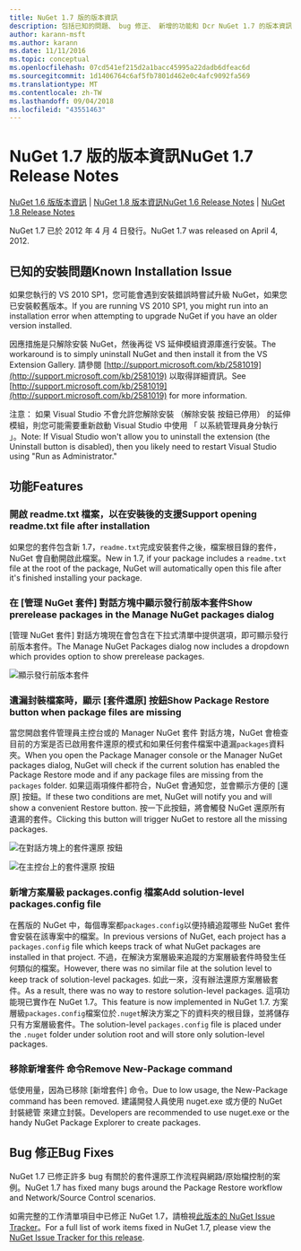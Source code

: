 ```yaml
---
title: NuGet 1.7 版的版本資訊
description: 包括已知的問題、 bug 修正、 新增的功能和 Dcr NuGet 1.7 的版本資訊。
author: karann-msft
ms.author: karann
ms.date: 11/11/2016
ms.topic: conceptual
ms.openlocfilehash: 07cd541ef215d2a1bacc45995a22dadb6dfeac6d
ms.sourcegitcommit: 1d1406764c6af5fb7801d462e0c4afc9092fa569
ms.translationtype: MT
ms.contentlocale: zh-TW
ms.lasthandoff: 09/04/2018
ms.locfileid: "43551463"
---
```

# <a name="nuget-17-release-notes"></a><span data-ttu-id="1021b-103">NuGet 1.7 版的版本資訊</span><span class="sxs-lookup"><span data-stu-id="1021b-103">NuGet 1.7 Release Notes</span></span>

<span data-ttu-id="1021b-104">[NuGet 1.6 版版本資訊](../release-notes/nuget-1.6.md) | [NuGet 1.8 版本資訊](../release-notes/nuget-1.8.md)</span><span class="sxs-lookup"><span data-stu-id="1021b-104">[NuGet 1.6 Release Notes](../release-notes/nuget-1.6.md) | [NuGet 1.8 Release Notes](../release-notes/nuget-1.8.md)</span></span>

<span data-ttu-id="1021b-105">NuGet 1.7 已於 2012 年 4 月 4 日發行。</span><span class="sxs-lookup"><span data-stu-id="1021b-105">NuGet 1.7 was released on April 4, 2012.</span></span>

## <a name="known-installation-issue"></a><span data-ttu-id="1021b-106">已知的安裝問題</span><span class="sxs-lookup"><span data-stu-id="1021b-106">Known Installation Issue</span></span>
<span data-ttu-id="1021b-107">如果您執行的 VS 2010 SP1，您可能會遇到安裝錯誤時嘗試升級 NuGet，如果您已安裝較舊版本。</span><span class="sxs-lookup"><span data-stu-id="1021b-107">If you are running VS 2010 SP1, you might run into an installation error when attempting to upgrade NuGet if you have an older version installed.</span></span>

<span data-ttu-id="1021b-108">因應措施是只解除安裝 NuGet，然後再從 VS 延伸模組資源庫進行安裝。</span><span class="sxs-lookup"><span data-stu-id="1021b-108">The workaround is to simply uninstall NuGet and then install it from the VS Extension Gallery.</span></span>  <span data-ttu-id="1021b-109">請參閱 [http://support.microsoft.com/kb/2581019](http://support.microsoft.com/kb/2581019) 以取得詳細資訊。</span><span class="sxs-lookup"><span data-stu-id="1021b-109">See [http://support.microsoft.com/kb/2581019](http://support.microsoft.com/kb/2581019) for more information.</span></span>

<span data-ttu-id="1021b-110">注意： 如果 Visual Studio 不會允許您解除安裝 （解除安裝 按鈕已停用） 的延伸模組，則您可能需要重新啟動 Visual Studio 中使用 「 以系統管理員身分執行 」。</span><span class="sxs-lookup"><span data-stu-id="1021b-110">Note: If Visual Studio won't allow you to uninstall the extension (the Uninstall button is disabled), then you likely need to restart Visual Studio using "Run as Administrator."</span></span>

## <a name="features"></a><span data-ttu-id="1021b-111">功能</span><span class="sxs-lookup"><span data-stu-id="1021b-111">Features</span></span>

### <a name="support-opening-readmetxt-file-after-installation"></a><span data-ttu-id="1021b-112">開啟 readme.txt 檔案，以在安裝後的支援</span><span class="sxs-lookup"><span data-stu-id="1021b-112">Support opening readme.txt file after installation</span></span>
<span data-ttu-id="1021b-113">如果您的套件包含新 1.7，`readme.txt`完成安裝套件之後，檔案根目錄的套件，NuGet 會自動開啟此檔案。</span><span class="sxs-lookup"><span data-stu-id="1021b-113">New in 1.7, if your package includes a `readme.txt` file at the root of the package, NuGet will automatically open this file after it's finished installing your package.</span></span>

### <a name="show-prerelease-packages-in-the-manage-nuget-packages-dialog"></a><span data-ttu-id="1021b-114">在 [管理 NuGet 套件] 對話方塊中顯示發行前版本套件</span><span class="sxs-lookup"><span data-stu-id="1021b-114">Show prerelease packages in the Manage NuGet packages dialog</span></span>
<span data-ttu-id="1021b-115">[管理 NuGet 套件] 對話方塊現在會包含在下拉式清單中提供選項，即可顯示發行前版本套件。</span><span class="sxs-lookup"><span data-stu-id="1021b-115">The Manage NuGet Packages dialog now includes a dropdown which provides option to show prerelease packages.</span></span>

![顯示發行前版本套件](./media/prerelease-dropdown.png)

### <a name="show-package-restore-button-when-package-files-are-missing"></a><span data-ttu-id="1021b-117">遺漏封裝檔案時，顯示 [套件還原] 按鈕</span><span class="sxs-lookup"><span data-stu-id="1021b-117">Show Package Restore button when package files are missing</span></span>
<span data-ttu-id="1021b-118">當您開啟套件管理員主控台或的 Manager NuGet 套件 對話方塊，NuGet 會檢查目前的方案是否已啟用套件還原的模式和如果任何套件檔案中遺漏`packages`資料夾。</span><span class="sxs-lookup"><span data-stu-id="1021b-118">When you open the Package Manager console or the Manager NuGet packages dialog, NuGet will check if the current solution has enabled the Package Restore mode and if any package files are missing from the `packages` folder.</span></span> <span data-ttu-id="1021b-119">如果這兩項條件都符合，NuGet 會通知您，並會顯示方便的 [還原] 按鈕。</span><span class="sxs-lookup"><span data-stu-id="1021b-119">If these two conditions are met, NuGet will notify you and will show a convenient Restore button.</span></span> <span data-ttu-id="1021b-120">按一下此按鈕，將會觸發 NuGet 還原所有遺漏的套件。</span><span class="sxs-lookup"><span data-stu-id="1021b-120">Clicking this button will trigger NuGet to restore all the missing packages.</span></span>

![在對話方塊上的套件還原 按鈕](./media/packagerestore-dialog.png)

![在主控台上的套件還原 按鈕](./media/packagerestore-console.png)

### <a name="add-solution-level-packagesconfig-file"></a><span data-ttu-id="1021b-123">新增方案層級 packages.config 檔案</span><span class="sxs-lookup"><span data-stu-id="1021b-123">Add solution-level packages.config file</span></span>
<span data-ttu-id="1021b-124">在舊版的 NuGet 中，每個專案都`packages.config`以便持續追蹤哪些 NuGet 套件會安裝在該專案中的檔案。</span><span class="sxs-lookup"><span data-stu-id="1021b-124">In previous versions of NuGet, each project has a `packages.config` file which keeps track of what NuGet packages are installed in that project.</span></span> <span data-ttu-id="1021b-125">不過，在解決方案層級来追蹤的方案層級套件時發生任何類似的檔案。</span><span class="sxs-lookup"><span data-stu-id="1021b-125">However, there was no similar file at the solution level to keep track of solution-level packages.</span></span> <span data-ttu-id="1021b-126">如此一來，沒有辦法還原方案層級套件。</span><span class="sxs-lookup"><span data-stu-id="1021b-126">As a result, there was no way to restore solution-level packages.</span></span>
<span data-ttu-id="1021b-127">這項功能現已實作在 NuGet 1.7。</span><span class="sxs-lookup"><span data-stu-id="1021b-127">This feature is now implemented in NuGet 1.7.</span></span> <span data-ttu-id="1021b-128">方案層級`packages.config`檔案位於`.nuget`解決方案之下的資料夾的根目錄，並將儲存只有方案層級套件。</span><span class="sxs-lookup"><span data-stu-id="1021b-128">The solution-level `packages.config` file is placed under the `.nuget` folder under solution root and will store only solution-level packages.</span></span>

### <a name="remove-new-package-command"></a><span data-ttu-id="1021b-129">移除新增套件 命令</span><span class="sxs-lookup"><span data-stu-id="1021b-129">Remove New-Package command</span></span>
<span data-ttu-id="1021b-130">低使用量，因為已移除 [新增套件] 命令。</span><span class="sxs-lookup"><span data-stu-id="1021b-130">Due to low usage, the New-Package command has been removed.</span></span> <span data-ttu-id="1021b-131">建議開發人員使用 nuget.exe 或方便的 NuGet 封裝總管 來建立封裝。</span><span class="sxs-lookup"><span data-stu-id="1021b-131">Developers are recommended to use nuget.exe or the handy NuGet Package Explorer to create packages.</span></span>

## <a name="bug-fixes"></a><span data-ttu-id="1021b-132">Bug 修正</span><span class="sxs-lookup"><span data-stu-id="1021b-132">Bug Fixes</span></span>
<span data-ttu-id="1021b-133">NuGet 1.7 已修正許多 bug 有關於的套件還原工作流程與網路/原始檔控制的案例。</span><span class="sxs-lookup"><span data-stu-id="1021b-133">NuGet 1.7 has fixed many bugs around the Package Restore workflow and Network/Source Control scenarios.</span></span>

<span data-ttu-id="1021b-134">如需完整的工作清單項目中已修正 NuGet 1.7，請檢視[此版本的 NuGet Issue Tracker](http://nuget.codeplex.com/workitem/list/advanced?keyword=&status=Closed&type=All&priority=All&release=NuGet%201.7&assignedTo=All&component=All&sortField=Votes&sortDirection=Descending&page=0)。</span><span class="sxs-lookup"><span data-stu-id="1021b-134">For a full list of work items fixed in NuGet 1.7, please view the [NuGet Issue Tracker for this release](http://nuget.codeplex.com/workitem/list/advanced?keyword=&status=Closed&type=All&priority=All&release=NuGet%201.7&assignedTo=All&component=All&sortField=Votes&sortDirection=Descending&page=0).</span></span>
